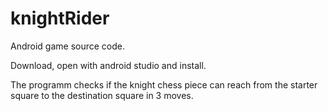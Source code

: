 # knightRider
Android game source code.

Download, open with android studio and install.

The programm checks if the knight chess piece can reach from the starter square to the destination square in 3 moves.
